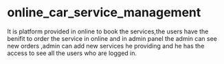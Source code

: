 # online_car_service_management
It is platform provided in online to book the services,the users have the benifit to order the service in online and in admin panel the admin can see new orders ,admin can add new services he providing and he has the access to see all the users who are logged in.
